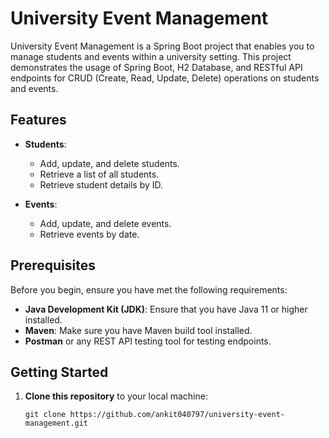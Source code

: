 # University Event Management

University Event Management is a Spring Boot project that enables you to manage students and events within a university setting. This project demonstrates the usage of Spring Boot, H2 Database, and RESTful API endpoints for CRUD (Create, Read, Update, Delete) operations on students and events.

## Features

- **Students**:
    - Add, update, and delete students.
    - Retrieve a list of all students.
    - Retrieve student details by ID.

- **Events**:
    - Add, update, and delete events.
    - Retrieve events by date.

## Prerequisites

Before you begin, ensure you have met the following requirements:

- **Java Development Kit (JDK)**: Ensure that you have Java 11 or higher installed.
- **Maven**: Make sure you have Maven build tool installed.
- **Postman** or any REST API testing tool for testing endpoints.

## Getting Started

1. **Clone this repository** to your local machine:

   ```shell
   git clone https://github.com/ankit040797/university-event-management.git
